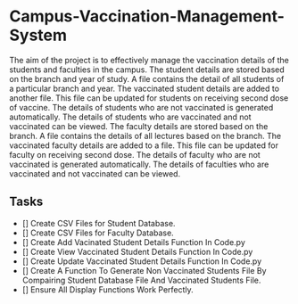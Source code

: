 # Campus-Vaccination-Management-System

The aim of the project is to effectively manage the vaccination details of the students and faculties in the campus. 
The student details are stored based on the branch and year of study. 
A file contains the detail of all students of a particular branch and year. 
The vaccinated student details are added to another file. This file can be updated for students on receiving second dose of vaccine. 
The details of students who are not vaccinated is generated automatically.
The details of students who are vaccinated and not vaccinated can be viewed.
The faculty details are stored based on the branch. 
A file contains the details of all lectures based on the branch.
The vaccinated faculty details are added to a file. This file can be updated for faculty on receiving second dose. 
The details of faculty who are not vaccinated is generated automatically. 
The details of faculties who are vaccinated and not vaccinated can be viewed.
 
## Tasks 
- [] Create CSV Files for Student Database.
- [] Create CSV Files for Faculty Database.
- [] Create Add Vacinated Student Details Function In Code.py
- [] Create View Vaccinated Student Details Function In Code.py
- [] Create Update Vaccinated Student Details Function In Code.py
- [] Create A Function To Generate Non Vaccinated Students File By Compairing Student Database File And Vaccinated Students File.
- [] Ensure All Display Functions Work Perfectly.
